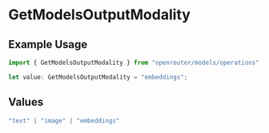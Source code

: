 # GetModelsOutputModality

## Example Usage

```typescript
import { GetModelsOutputModality } from "openrouter/models/operations";

let value: GetModelsOutputModality = "embeddings";
```

## Values

```typescript
"text" | "image" | "embeddings"
```